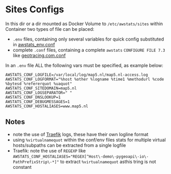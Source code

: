 # Sites Configs
In this dir or a dir mounted as Docker Volume to `/etc/awstats/sites` within Container two types of file
can be placed:

* `.env` files, containing only several variables for quick config substituted in [awstats_env.conf](../awstats_env.conf)
* complete `.conf` files, containing a complete `awstats` `CONFIGURE FILE 7.3` like [geotracing.com.conf](geotracing.com.conf)

In an `.env` file ALL the following vars must be specified, as example below:

```
AWSTATS_CONF_LOGFILE=/var/local/log/map5.nl/map5.nl-access.log
AWSTATS_CONF_LOGFORMAT="%host %other %logname %time1 %methodurl %code %bytesd %refererquot %uaquot"
AWSTATS_CONF_SITEDOMAIN=map5.nl
AWSTATS_CONF_LOGSEPARATOR=" "
AWSTATS_CONF_DNSLOOKUP=1
AWSTATS_CONF_DEBUGMESSAGES=1
AWSTATS_CONF_HOSTALIASES=www.map5.nl

```

## Notes

* note the use of [Traefik](https://traefik.io/) logs, these have their own logline format
* using `%virtualnamequot` within the conf/env files stats for multiple virtual hosts/subpaths can be extracted from a single logfile
* Traefik: note the use of `REGEXP` like `AWSTATS_CONF_HOSTALIASES="REGEX[^Host\-demo\-pygeoapi\-io\-PathPrefixStrip\-*]"` to extract `%virtualnamequot` asthis tring is not constant
